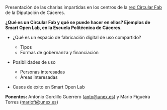 Presentación de las charlas impartidas en los centros de la [red Circular Fab](https://circularfab.es/) de la Diputación de Cáceres.

**¿Qué es un Circular Fab y qué se puede hacer en ellos?
Ejemplos de Smart Open Lab, en la Escuela Politécnica de Cáceres.**


- ¿Qué es un espacio de fabricación digital de uso compartido?
  - Tipos
  - Formas de gobernanza y financiación

- Posibilidades de uso
  - Personas interesadas
  - Áreas interesadas

- Casos de éxito en Smart Open Lab

**Ponentes:** Antonio Gordillo Guerrero (anto@unex.es) y Mario Figueira Torres (marioft@unex.es)
